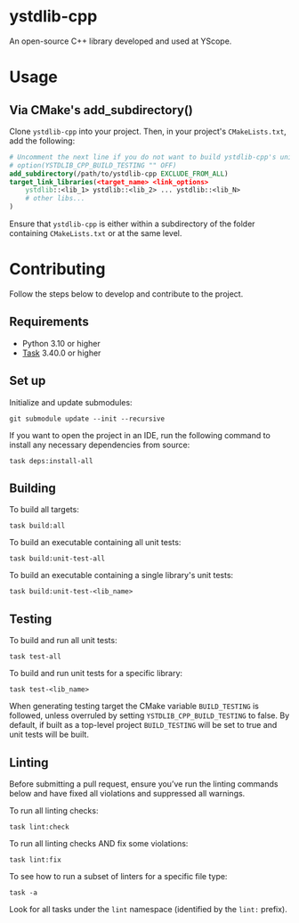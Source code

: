 # ystdlib-cpp
An open-source C++ library developed and used at YScope.

# Usage

## Via CMake's add_subdirectory()
Clone `ystdlib-cpp` into your project. Then, in your project's `CMakeLists.txt`, add the following:
```cmake
# Uncomment the next line if you do not want to build ystdlib-cpp's unit tests.
# option(YSTDLIB_CPP_BUILD_TESTING "" OFF)
add_subdirectory(/path/to/ystdlib-cpp EXCLUDE_FROM_ALL)
target_link_libraries(<target_name> <link_options>
    ystdlib::<lib_1> ystdlib::<lib_2> ... ystdlib::<lib_N>
    # other libs...
)
```
Ensure that `ystdlib-cpp` is either within a subdirectory of the folder containing `CMakeLists.txt`
or at the same level.

# Contributing
Follow the steps below to develop and contribute to the project.

## Requirements
* Python 3.10 or higher
* [Task] 3.40.0 or higher

## Set up
Initialize and update submodules:
```shell
git submodule update --init --recursive
```

If you want to open the project in an IDE, run the following command to install any necessary
dependencies from source:
```shell
task deps:install-all
```

## Building
To build all targets:
```shell
task build:all
```

To build an executable containing all unit tests:
```shell
task build:unit-test-all
```

To build an executable containing a single library's unit tests:
```shell
task build:unit-test-<lib_name>
```

## Testing
To build and run all unit tests:
```shell
task test-all
```

To build and run unit tests for a specific library:
```shell
task test-<lib_name>
```

When generating testing target the CMake variable `BUILD_TESTING` is followed, unless overruled by
setting `YSTDLIB_CPP_BUILD_TESTING` to false. By default, if built as a top-level project
`BUILD_TESTING` will be set to true and unit tests will be built.

## Linting
Before submitting a pull request, ensure you’ve run the linting commands below and have fixed all
violations and suppressed all warnings.

To run all linting checks:
```shell
task lint:check
```

To run all linting checks AND fix some violations:
```shell
task lint:fix
```

To see how to run a subset of linters for a specific file type:
```shell
task -a
```
Look for all tasks under the `lint` namespace (identified by the `lint:` prefix).

[Task]: https://taskfile.dev
